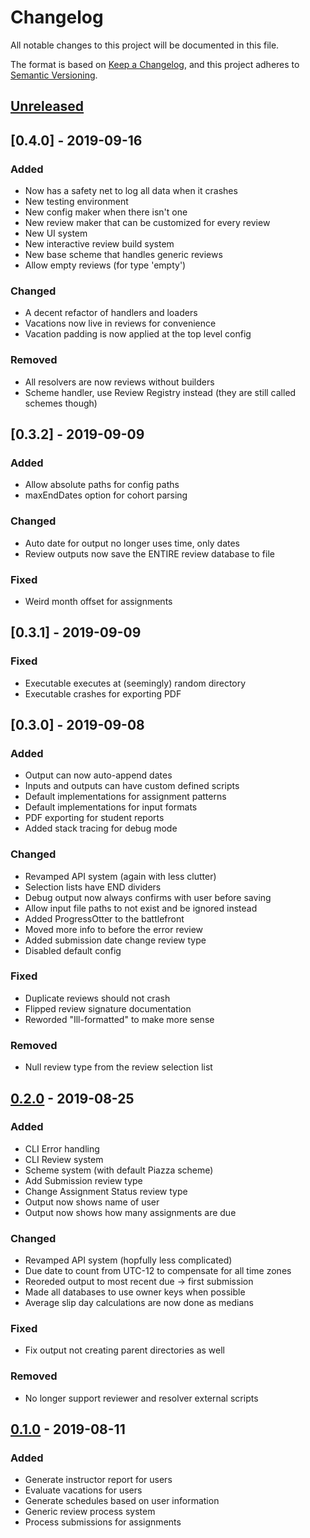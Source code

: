 # Changelog
All notable changes to this project will be documented in this file.

The format is based on [Keep a Changelog](https://keepachangelog.com/en/1.0.0/),
and this project adheres to [Semantic Versioning](https://semver.org/spec/v2.0.0.html).

## [Unreleased]

## [0.4.0] - 2019-09-16
### Added
- Now has a safety net to log all data when it crashes
- New testing environment
- New config maker when there isn't one
- New review maker that can be customized for every review
- New UI system
- New interactive review build system
- New base scheme that handles generic reviews
- Allow empty reviews (for type 'empty')

### Changed
- A decent refactor of handlers and loaders
- Vacations now live in reviews for convenience
- Vacation padding is now applied at the top level config

### Removed
- All resolvers are now reviews without builders
- Scheme handler, use Review Registry instead (they are still called schemes though)

## [0.3.2] - 2019-09-09
### Added
- Allow absolute paths for config paths
- maxEndDates option for cohort parsing

### Changed
- Auto date for output no longer uses time, only dates
- Review outputs now save the ENTIRE review database to file

### Fixed
- Weird month offset for assignments

## [0.3.1] - 2019-09-09
### Fixed
- Executable executes at (seemingly) random directory
- Executable crashes for exporting PDF

## [0.3.0] - 2019-09-08
### Added
- Output can now auto-append dates
- Inputs and outputs can have custom defined scripts
- Default implementations for assignment patterns
- Default implementations for input formats
- PDF exporting for student reports
- Added stack tracing for debug mode

### Changed
- Revamped API system (again with less clutter)
- Selection lists have END dividers
- Debug output now always confirms with user before saving
- Allow input file paths to not exist and be ignored instead
- Added ProgressOtter to the battlefront
- Moved more info to before the error review
- Added submission date change review type
- Disabled default config

### Fixed
- Duplicate reviews should not crash
- Flipped review signature documentation
- Reworded "Ill-formatted" to make more sense

### Removed
- Null review type from the review selection list

## [0.2.0] - 2019-08-25
### Added
- CLI Error handling
- CLI Review system
- Scheme system (with default Piazza scheme)
- Add Submission review type
- Change Assignment Status review type
- Output now shows name of user
- Output now shows how many assignments are due

### Changed
- Revamped API system (hopfully less complicated)
- Due date to count from UTC-12 to compensate for all time zones
- Reoreded output to most recent due -> first submission
- Made all databases to use owner keys when possible
- Average slip day calculations are now done as medians

### Fixed
- Fix output not creating parent directories as well

### Removed
- No longer support reviewer and resolver external scripts

## [0.1.0] - 2019-08-11
### Added
- Generate instructor report for users
- Evaluate vacations for users
- Generate schedules based on user information
- Generic review process system
- Process submissions for assignments

[Unreleased]: https://github.com/andykuo1/progress-auditor/compare/v0.2.0...HEAD
[0.2.0]: https://github.com/andykuo1/progress-auditor/releases/tag/v0.2.0
[0.1.0]: https://github.com/andykuo1/progress-auditor/releases/tag/v0.1.0